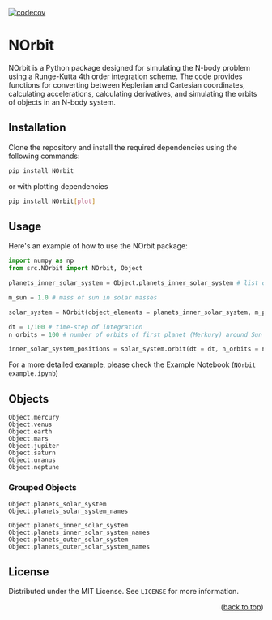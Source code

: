 [![codecov](https://codecov.io/gh/Lukas-Orion/NOrbit/graph/badge.svg?token=ZR0LVVUXDU)](https://codecov.io/gh/Lukas-Orion/NOrbit)
# NOrbit
NOrbit is a Python package designed for simulating the N-body problem using a Runge-Kutta 4th order integration scheme. The code provides functions for converting between Keplerian and Cartesian coordinates, calculating accelerations, calculating derivatives, and simulating the orbits of objects in an N-body system.

## Installation
Clone the repository and install the required dependencies using the following commands:
```sh
pip install NOrbit
```

or with plotting dependencies
```sh
pip install NOrbit[plot]
```

## Usage

Here's an example of how to use the NOrbit package:
```python
import numpy as np
from src.NOrbit import NOrbit, Object
```

```python
planets_inner_solar_system = Object.planets_inner_solar_system # list of orbital elements and masses of inner solar system planets

m_sun = 1.0 # mass of sun in solar masses

solar_system = NOrbit(object_elements = planets_inner_solar_system, m_primary = m_sun) # base model of solar system
```

```python
dt = 1/100 # time-step of integration
n_orbits = 100 # number of orbits of first planet (Merkury) around Sun

inner_solar_system_positions = solar_system.orbit(dt = dt, n_orbits = n_orbits)[0] # orbital position calculations for inner planets and Sun
```
For a more detailed example, please check the Example Notebook (`NOrbit example.ipynb`)

## Objects
    Object.mercury
    Object.venus
    Object.earth
    Object.mars
    Object.jupiter
    Object.saturn
    Object.uranus
    Object.neptune
### Grouped Objects
    Object.planets_solar_system
    Object.planets_solar_system_names
    
    Object.planets_inner_solar_system
    Object.planets_inner_solar_system_names
    Object.planets_outer_solar_system
    Object.planets_outer_solar_system_names


## License

Distributed under the MIT License. See `LICENSE` for more information.

<p align="right">(<a href="#readme-top">back to top</a>)</p>
